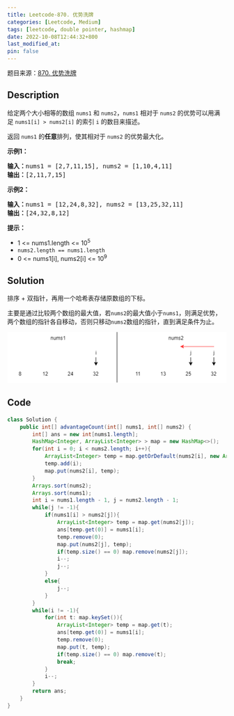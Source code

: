 ```yaml
---
title: Leetcode-870. 优势洗牌
categories: [Leetcode, Medium]
tags: [leetcode, double pointer, hashmap]
date: 2022-10-08T12:44:32+800
last_modified_at: 
pin: false
---
```


题目来源：[870. 优势洗牌](https://leetcode.cn/problems/advantage-shuffle/)

## Description

给定两个大小相等的数组 `nums1` 和 `nums2`，`nums1` 相对于 `nums2` 的优势可以用满足 `nums1[i] > nums2[i]` 的索引 `i` 的数目来描述。

返回 `nums1` 的**任意**排列，使其相对于 `nums2` 的优势最大化。



**示例1：**

<pre>
<strong>输入：</strong>nums1 = [2,7,11,15], nums2 = [1,10,4,11]
<strong>输出：</strong>[2,11,7,15]
</pre>

**示例2：**

<pre>
<strong>输入：</strong>nums1 = [12,24,8,32], nums2 = [13,25,32,11]
<strong>输出：</strong>[24,32,8,12]
</pre>

**提示：**

- 1 <= nums1.length <= 10<sup>5</sup>
- `nums2.length == nums1.length`
- 0 <= nums1[i], nums2[i] <= 10<sup>9</sup>



## Solution

排序 + 双指针，再用一个哈希表存储原数组的下标。

主要是通过比较两个数组的最大值，若`nums2`的最大值小于`nums1`，则满足优势，两个数组的指针各自移动，否则只移动`nums2`数组的指针，直到满足条件为止。

![](/images/posts/2022-10-08-13-03-50.png)


## Code
```java
class Solution {
    public int[] advantageCount(int[] nums1, int[] nums2) {
        int[] ans = new int[nums1.length];
        HashMap<Integer, ArrayList<Integer> > map = new HashMap<>();
        for(int i = 0; i < nums2.length; i++){
            ArrayList<Integer> temp = map.getOrDefault(nums2[i], new ArrayList<Integer>());
            temp.add(i);
            map.put(nums2[i], temp);
        }
        Arrays.sort(nums2);
        Arrays.sort(nums1);
        int i = nums1.length - 1, j = nums2.length - 1;
        while(j != -1){
            if(nums1[i] > nums2[j]){
                ArrayList<Integer> temp = map.get(nums2[j]);
                ans[temp.get(0)] = nums1[i];
                temp.remove(0);
                map.put(nums2[j], temp);
                if(temp.size() == 0) map.remove(nums2[j]);
                i--;
                j--;
            }
            else{
                j--;
            }
        }
        while(i != -1){
            for(int t: map.keySet()){
                ArrayList<Integer> temp = map.get(t);
                ans[temp.get(0)] = nums1[i];
                temp.remove(0);
                map.put(t, temp);
                if(temp.size() == 0) map.remove(t);
                break;
            }
            i--;
        }
        return ans;
    }
}
```
